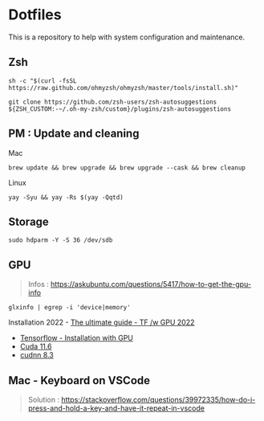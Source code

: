 # Dotfiles

This is a repository to help with system configuration and maintenance.

## Zsh

```
sh -c "$(curl -fsSL https://raw.github.com/ohmyzsh/ohmyzsh/master/tools/install.sh)"

git clone https://github.com/zsh-users/zsh-autosuggestions ${ZSH_CUSTOM:-~/.oh-my-zsh/custom}/plugins/zsh-autosuggestions
```


## PM : Update and cleaning

Mac
```
brew update && brew upgrade && brew upgrade --cask && brew cleanup
```

Linux
```
yay -Syu && yay -Rs $(yay -Qqtd)
```


## Storage

```
sudo hdparm -Y -S 36 /dev/sdb
```


## GPU

> Infos : https://askubuntu.com/questions/5417/how-to-get-the-gpu-info

```
glxinfo | egrep -i 'device|memory'
```

Installation 2022 - [The ultimate guide - TF /w GPU 2022](https://ramseyelbasheer.io/2022/01/20/the-ultimate-tensorflow-gpu-installation-guide-for-2022-and-beyond/)
- [Tensorflow - Installation with GPU](https://www.tensorflow.org/install/source#gpu)
- [Cuda 11.6](https://archlinux.org/packages/community/x86_64/cuda/)
- [cudnn 8.3](https://archlinux.org/packages/community/x86_64/cudnn/)


## Mac - Keyboard on VSCode

> Solution : https://stackoverflow.com/questions/39972335/how-do-i-press-and-hold-a-key-and-have-it-repeat-in-vscode
